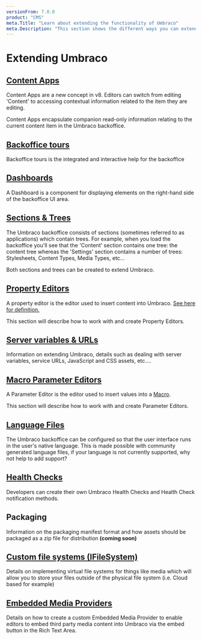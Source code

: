 ```yaml
---
versionFrom: 7.0.0
product: "CMS"
meta.Title: "Learn about extending the functionality of Umbraco"
meta.Description: "This section shows the different ways you can extend Umbraco. From Content Apps to Backoffice tours, and many more."
---
```


# Extending Umbraco

## [Content Apps](Content-Apps/index.md)

Content Apps are a new concept in v8. Editors can switch from editing 'Content' to accessing contextual information related to the item they are editing.

Content Apps encapsulate companion read-only information relating to the current content item in the Umbraco backoffice.

## [Backoffice tours](Backoffice-Tours/index.md)

Backoffice tours is the integrated and interactive help for the backoffice

## [Dashboards](Dashboards/index.md)

A Dashboard is a component for displaying elements on the right-hand side of the backoffice UI area.

## [Sections & Trees](Section-Trees/index.md)

The Umbraco backoffice consists of sections (sometimes referred to as applications) which contain trees. For example, when you load the backoffice you'll see that the 'Content' section contains one tree: the content tree whereas the 'Settings' section contains a number of trees: Stylesheets, Content Types, Media Types, etc...

Both sections and trees can be created to extend Umbraco.

## [Property Editors](Property-Editors/index.md)

A property editor is the editor used to insert content into Umbraco. [See here for definition.](Property-Editors/index.md)

This section will describe how to work with and create Property Editors.

## [Server variables & URLs](version7-assets.md)

Information on extending Umbraco, details such as dealing with server variables, service URLs, JavaScript and CSS assets, etc....

## [Macro Parameter Editors](Macro-Parameter-Editors/index.md)

A Parameter Editor is the editor used to insert values into a [Macro](../Reference/Templating/Macros/index.md).

This section will describe how to work with and create Parameter Editors.

## [Language Files](Language-Files/index.md)

The Umbraco backoffice can be configured so that the user interface runs in the user's native language. This is made possible with community generated language files, if your language is not currently supported, why not help to add support?

## [Health Checks](Health-Check)

Developers can create their own Umbraco Health Checks and Health Check notification methods.

## Packaging

Information on the packaging manifest format and how assets should be packaged as a zip file for distribution
**(coming soon)**

## [Custom file systems (IFileSystem)](Custom-File-Systems.md)

Details on implementing virtual file systems for things like media which will allow you to store your files outside of the physical file system (i.e. Cloud based for example)

## [Embedded Media Providers](Embedded-Media-Provider/index.md)

Details on how to create a custom Embedded Media Provider to enable editors to embed third party media content into Umbraco via the embed button in the Rich Text Area.
